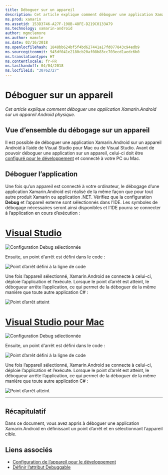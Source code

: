 ```yaml
---
title: Déboguer sur un appareil
description: Cet article explique comment déboguer une application Xamarin.Android sur un appareil Android physique.
ms.prod: xamarin
ms.assetid: 153D3746-A27F-198B-48FE-D219C0133A79
ms.technology: xamarin-android
author: mgmclemore
ms.author: mamcle
ms.date: 02/16/2018
ms.openlocfilehash: 1848bb624bf5f4bd627441a17fd077843c94edb9
ms.sourcegitcommit: 945df041e2180cb20af08b83cc703ecd1aedc6b0
ms.translationtype: HT
ms.contentlocale: fr-FR
ms.lasthandoff: 04/04/2018
ms.locfileid: "30762727"
---
```

# <a name="debug-on-device"></a>Déboguer sur un appareil

_Cet article explique comment déboguer une application Xamarin.Android sur un appareil Android physique._

## <a name="debug-on-device-overview"></a>Vue d’ensemble du débogage sur un appareil

Il est possible de déboguer une application Xamarin.Android sur un appareil Android à l’aide de Visual Studio pour Mac ou de Visual Studio. Avant de pouvoir déboguer une application sur un appareil, celui-ci doit être [configuré pour le développement](~/android/get-started/installation/set-up-device-for-development.md) et connecté à votre PC ou Mac.


## <a name="debug-application"></a>Déboguer l’application

Une fois qu’un appareil est connecté à votre ordinateur, le débogage d’une application Xamarin.Android est réalisé de la même façon que pour tout autre produit Xamarin ou application .NET. Vérifiez que la configuration **Debug** et l’appareil externe sont sélectionnés dans l’IDE. Les symboles de débogage nécessaires seront ainsi disponibles et l’IDE pourra se connecter à l’application en cours d’exécution : 

# <a name="visual-studiotabvswin"></a>[Visual Studio](#tab/vswin)

![Configuration Debug sélectionnée](debug-on-device-images/image1-vs.png)

Ensuite, un point d'arrêt est défini dans le code :

![Point d’arrêt défini à la ligne de code](debug-on-device-images/image2-vs.png)

Une fois l’appareil sélectionné, Xamarin.Android se connecte à celui-ci, déploie l’application et l’exécute. Lorsque le point d’arrêt est atteint, le débogueur arrête l’application, ce qui permet de la déboguer de la même manière que toute autre application C# : 

![Point d’arrêt atteint](debug-on-device-images/image3-vs.png)

# <a name="visual-studio-for-mactabvsmac"></a>[Visual Studio pour Mac](#tab/vsmac)

![Configuration Debug sélectionnée](debug-on-device-images/image1-xs.png)

Ensuite, un point d'arrêt est défini dans le code :

![Point d’arrêt défini à la ligne de code](debug-on-device-images/image2-xs.png)

Une fois l’appareil sélectionné, Xamarin.Android se connecte à celui-ci, déploie l’application et l’exécute. Lorsque le point d’arrêt est atteint, le débogueur arrête l’application, ce qui permet de la déboguer de la même manière que toute autre application C# : 

![Point d’arrêt atteint](debug-on-device-images/image3-xs.png)

-----



## <a name="summary"></a>Récapitulatif

Dans ce document, vous avez appris à déboguer une application Xamarin.Android en définissant un point d’arrêt et en sélectionnant l’appareil cible.


## <a name="related-links"></a>Liens associés

- [Configuration de l’appareil pour le développement](~/android/get-started/installation/set-up-device-for-development.md)
- [Définir l’attribut Debuggable](~/android/deploy-test/debuggable-attribute.md)
